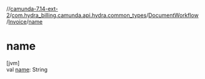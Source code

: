 //[camunda-7.14-ext-2](../../../../index.md)/[com.hydra_billing.camunda.api.hydra.common_types](../../index.md)/[DocumentWorkflow](../index.md)/[Invoice](index.md)/[name](name.md)

# name

[jvm]\
val [name](name.md): String
